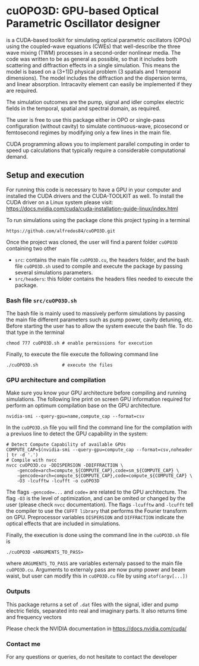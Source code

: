 # cuOPO3D: GPU-based Optical Parametric Oscillator designer

is a CUDA-based toolkit for simulating optical parametric oscillators (OPOs) using the coupled-wave equations (CWEs) that well-describe the three wave mixing (TWM) processes in a second-order nonlinear media.
The code was written to be as general as possible, so that it includes both scattering and diffraction effects in a single simulation. This means the model is based on a (3+1)D physical problem (3 spatials and 1 temporal dimensions). The model includes the diffraction and the dispersion terms, and linear absorption. Intracavity element can easily be implemented if they are required. 

The simulation outcomes are the pump, signal and idler complex electric fields in the temporal, spatial and spectral domain, as required.

The user is free to use this package either in OPO or single-pass configuration (without cavity) to simulate continuous-wave, picosecond or femtosecond regimes by modifying only a few lines in the main file.

CUDA programming allows you to implement parallel computing in order to speed up calculations that typically require a considerable computational demand.


## Setup and execution
For running this code is necessary to have a GPU in your computer and installed the CUDA drivers and the CUDA-TOOLKIT as well. 
To install the CUDA driver on a Linux system please visit: https://docs.nvidia.com/cuda/cuda-installation-guide-linux/index.html

To run simulations using the package clone this project typing in a terminal
```
https://github.com/alfredos84/cuOPO3D.git
```
Once the project was cloned, the user will find a parent folder `cuOPO3D` containing two other
- `src`: contains the main file `cuOPO3D.cu`, the headers folder, and the bash file `cuOPO3D.sh` used to compile and execute the package by passing several simulations parameters.
- `src/headers`: this folder contains the headers files needed to execute the package.

### Bash file `src/cuOPO3D.sh`

The bash file is mainly used to massively perform simulations by passing the main file different parameters such as pump power, cavity detuning, etc. Before starting the user has to allow the system execute the bash file. To do that type in the terminal
```
chmod 777 cuOPO3D.sh # enable permissions for execution
```

Finally, to execute the file execute the following command line
```
./cuOPO3D.sh         # execute the files
```



### GPU architecture and compilation
Make sure you know your GPU architecture before compiling and running simulations. The following line print on screen GPU information required for perform an optimum compilation base on the GPU architecture.
```
nvidia-smi --query-gpu=name,compute_cap --format=csv
```   
In the `cuOPO3D.sh` file you will find the command line for the compilation with a previuos line to detect the GPU capability in the system:
```
# Detect Compute Capability of available GPUs
COMPUTE_CAP=$(nvidia-smi --query-gpu=compute_cap --format=csv,noheader | tr -d '.')
# Compile with nvcc
nvcc cuOPO3D.cu -DDISPERSION -DDIFFRACTION \
    -gencode=arch=compute_${COMPUTE_CAP},code=sm_${COMPUTE_CAP} \
    -gencode=arch=compute_${COMPUTE_CAP},code=compute_${COMPUTE_CAP} \
    -O3 -lcufftw -lcufft -o cuOPO3D
```
The flags `-gencode=...` and `code=` are related to the GPU architecture. The flag `-O3` is the level of optimization, and can be omited or changed by the user (please check `nvcc` documentation). The flags `-lcufftw` and `-lcufft` tell the compiler to use the `CUFFT library` that performs the Fourier transform on GPU. Preprocessor variables `DISPERSION` and `DIFFRACTION` indicate the optical effects that are included in simulations.

Finally, the execution is done using the command line in the `cuOPO3D.sh` file is
```
./cuOPO3D <ARGUMENTS_TO_PASS>
```
where `ARGUMENTS_TO_PASS` are variables externaly passed to the main file `cuOPO3D.cu`. Arguments to externaly pass are now pump power and beam waist, but user can modify this in `cuOPO3D.cu` file by using `atof(argv[...])`

### Outputs

This package returns a set of `.dat` files with the signal, idler and pump electric fields, separated into real and imaginary parts. It also returns time and frequency vectors


Please check the NVIDIA documentation in https://docs.nvidia.com/cuda/


### Contact me
For any questions or queries, do not hesitate to contact the developer 
